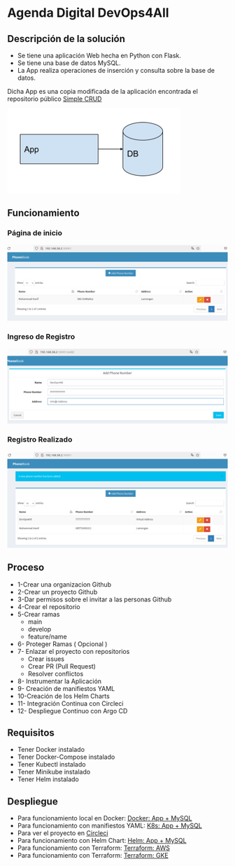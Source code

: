 <a name="top"></a>
# Agenda Digital DevOps4All



## Descripción de la solución
* Se tiene una aplicación Web hecha en Python con Flask. 
* Se tiene una base de datos MySQL. 
* La App realiza operaciones de inserción y consulta sobre la base de datos.

Dicha App es una copia modificada de la aplicación encontrada
el repositorio público [Simple CRUD](https://github.com/muhammadhanif/crud-application-using-flask-and-mysql) 

![](imagenes/1.png)

## Funcionamiento
### Página de inicio
![](imagenes/app_pantalla_inicial.png)
### Ingreso de Registro
![](imagenes/app_Add_Phone_Number.png)
### Registro Realizado
![](imagenes/app_nuevo_registro.png)
## Proceso
* 1-Crear una organizacion Github
* 2-Crear un proyecto Github
* 3-Dar permisos sobre el invitar a las personas Github
* 4-Crear el repositorio
* 5-Crear ramas
   - main
   - develop
   - feature/name
* 6-  Proteger Ramas ( Opcional )  
* 7-  Enlazar el proyecto con repositorios
   -  Crear issues
   -  Crear PR (Pull Request)
   -  Resolver conflictos
* 8- Instrumentar la Aplicación 
* 9- Creación de manifiestos YAML 
* 10-Creación de los Helm Charts
* 11- Integración Continua con Circleci
* 12- Despliegue Continuo con Argo CD 
## Requisitos
* Tener Docker instalado
* Tener Docker-Compose instalado
* Tener Kubectl instalado
* Tener Minikube instalado
* Tener Helm instalado

## Despliegue
* Para funcionamiento local en Docker: [Docker: App + MySQL](./Docker/Docker.md)
* Para funcionamiento con manifiestos YAML: [K8s: App + MySQL](./k8s/K8s.md)
* Para ver el proyecto en [Circleci](https://app.circleci.com/pipelines/github/cjcuesta/kc-practica-final)
* Para funcionamiento con Helm Chart: [Helm: App + MySQL](./Helm/Helm.md)
* Para funcionamiento con Terraform: [Terraform: AWS ](./terraform/README.md)
* Para funcionamiento con Terraform: [Terraform: GKE ](./Terraform/GKE/GKE.md)
